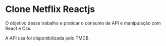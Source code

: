 # Clone Netflix Reactjs

O objetivo desse trabalho e praticar o consumo de API e manipulação com React e Css. 

A API usa foi disponibilizada pelo TMDB.
